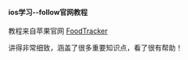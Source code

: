 #### ios学习--follow官网教程

教程来自苹果官网 [FoodTracker](https://developer.apple.com/library/ios/referencelibrary/GettingStarted/DevelopiOSAppsSwift/)

讲得非常细致，涵盖了很多重要知识点，看了很有帮助！
